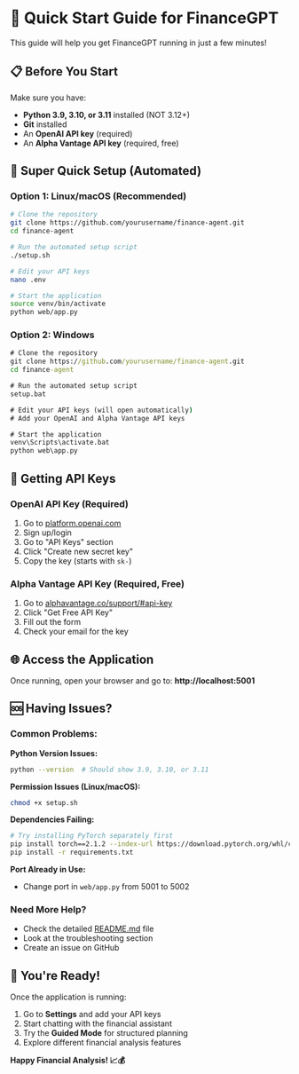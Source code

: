 # 🚀 Quick Start Guide for FinanceGPT

This guide will help you get FinanceGPT running in just a few minutes!

## 📋 Before You Start

Make sure you have:
- **Python 3.9, 3.10, or 3.11** installed (NOT 3.12+)
- **Git** installed
- An **OpenAI API key** (required)
- An **Alpha Vantage API key** (required, free)

## 🎯 Super Quick Setup (Automated)

### Option 1: Linux/macOS (Recommended)
```bash
# Clone the repository
git clone https://github.com/yourusername/finance-agent.git
cd finance-agent

# Run the automated setup script
./setup.sh

# Edit your API keys
nano .env

# Start the application
source venv/bin/activate
python web/app.py
```

### Option 2: Windows
```cmd
# Clone the repository
git clone https://github.com/yourusername/finance-agent.git
cd finance-agent

# Run the automated setup script
setup.bat

# Edit your API keys (will open automatically)
# Add your OpenAI and Alpha Vantage API keys

# Start the application
venv\Scripts\activate.bat
python web\app.py
```

## 🔑 Getting API Keys

### OpenAI API Key (Required)
1. Go to [platform.openai.com](https://platform.openai.com)
2. Sign up/login
3. Go to "API Keys" section
4. Click "Create new secret key"
5. Copy the key (starts with `sk-`)

### Alpha Vantage API Key (Required, Free)
1. Go to [alphavantage.co/support/#api-key](https://www.alphavantage.co/support/#api-key)
2. Click "Get Free API Key"
3. Fill out the form
4. Check your email for the key

## 🌐 Access the Application

Once running, open your browser and go to:
**http://localhost:5001**

## 🆘 Having Issues?

### Common Problems:

**Python Version Issues:**
```bash
python --version  # Should show 3.9, 3.10, or 3.11
```

**Permission Issues (Linux/macOS):**
```bash
chmod +x setup.sh
```

**Dependencies Failing:**
```bash
# Try installing PyTorch separately first
pip install torch==2.1.2 --index-url https://download.pytorch.org/whl/cpu
pip install -r requirements.txt
```

**Port Already in Use:**
- Change port in `web/app.py` from 5001 to 5002

### Need More Help?
- Check the detailed [README.md](README.md) file
- Look at the troubleshooting section
- Create an issue on GitHub

## 🎉 You're Ready!

Once the application is running:
1. Go to **Settings** and add your API keys
2. Start chatting with the financial assistant
3. Try the **Guided Mode** for structured planning
4. Explore different financial analysis features

**Happy Financial Analysis! 📈💰**
